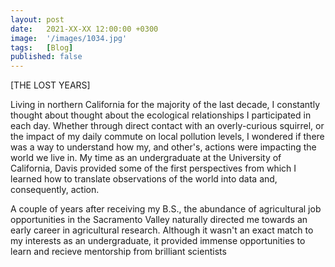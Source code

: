 ```yaml
---
layout: post
date:   2021-XX-XX 12:00:00 +0300
image:  '/images/1034.jpg'
tags:   [Blog]
published: false
---
```



[THE LOST YEARS]


Living in northern California for the majority of the last decade, I constantly thought about thought about the ecological relationships I participated in each day. Whether through direct contact with an overly-curious squirrel, or the impact of my daily commute on local pollution levels, I wondered if there was a way to understand how my, and other's, actions were impacting the world we live in. My time as an undergraduate at the University of California, Davis provided some of the first perspectives from which I learned how to translate observations of the world into data and, consequently, action.

A couple of years after receiving my B.S., the abundance of agricultural job opportunities in the Sacramento Valley naturally directed me towards an early career in agricultural research. Although it wasn't an exact match to my interests as an undergraduate, it provided immense opportunities to learn and recieve mentorship from brilliant scientists

